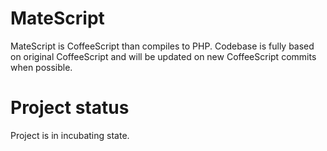 # MateScript

MateScript is CoffeeScript than compiles to PHP.
Codebase is fully based on original CoffeeScript and will be updated on new CoffeeScript commits when possible.

# Project status

Project is in incubating state.
